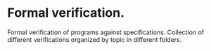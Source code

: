 # Formal verification.

Formal verification of programs against specifications. Collection of different verifications organized by topic in different folders.